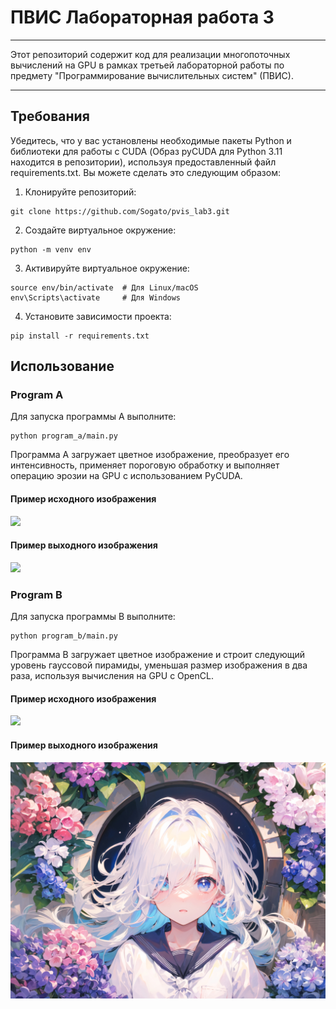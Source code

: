 # ПВИС Лабораторная работа 3

---
Этот репозиторий содержит код для реализации многопоточных вычислений на GPU в рамках 
третьей лабораторной работы по предмету "Программирование вычислительных систем" (ПВИС).

---

## Требования
Убедитесь, что у вас установлены необходимые пакеты Python и библиотеки для работы с CUDA 
(Образ pyCUDA для Python 3.11 находится в репозитории),
используя предоставленный файл requirements.txt. Вы можете сделать это следующим образом:
1. Клонируйте репозиторий:
```
git clone https://github.com/Sogato/pvis_lab3.git
```
2. Создайте виртуальное окружение:
```
python -m venv env
```
3. Активируйте виртуальное окружение:
```
source env/bin/activate  # Для Linux/macOS
env\Scripts\activate     # Для Windows
```
4. Установите зависимости проекта:
```
pip install -r requirements.txt
```

## Использование
### Program A
Для запуска программы А выполните:
```
python program_a/main.py
```
Программа A загружает цветное изображение, преобразует его интенсивность, применяет пороговую обработку 
и выполняет операцию эрозии на GPU с использованием PyCUDA.

#### Пример исходного изображения
<img src="program_a/img_10280x7680.jpg">

####  Пример выходного изображения
<img src="program_a/convert_img_10280x7680.jpg">

### Program B
Для запуска программы B выполните:
```
python program_b/main.py
```
Программа B загружает цветное изображение и строит следующий уровень гауссовой пирамиды, 
уменьшая размер изображения в два раза, используя вычисления на GPU с OpenCL.

#### Пример исходного изображения
<img src="program_b/img_10280x7680.jpg">

####  Пример выходного изображения
<img src="program_b/pyramid_img_10280x7680.jpg">
